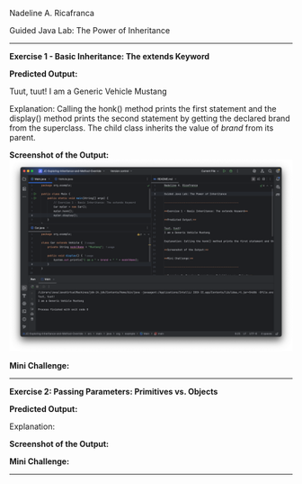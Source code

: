 Nadeline A. Ricafranca

Guided Java Lab: The Power of Inheritance

-------------------------------------------------

**Exercise 1 - Basic Inheritance: The extends Keyword**

**Predicted Output:**

Tuut, tuut!
I am a Generic Vehicle Mustang

Explanation: Calling the honk() method prints the first statement and the display() method prints the second statement by getting the declared brand from the superclass. The child class inherits the value of _brand_ from its parent.

**Screenshot of the Output:** ![img.png](img.png)

**Mini Challenge:** 

-------------------------------------------------

**Exercise 2: Passing Parameters: Primitives vs. Objects**

**Predicted Output:**


Explanation:

**Screenshot of the Output:** 

**Mini Challenge:** 

-------------------------------------------------